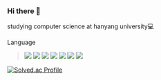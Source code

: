 ### Hi there 👋
studying computer science at hanyang university💻

<!--
**hogisim314/hogisim314** is a ✨ _special_ ✨ repository because its `README.md` (this file) appears on your GitHub profile.

Here are some ideas to get you started:

- 🔭 I’m currently working on ...
- 🌱 I’m currently learning ...
- 👯 I’m looking to collaborate on ...
- 🤔 I’m looking for help with ...
- 💬 Ask me about ...
- 📫 How to reach me: ...
- 😄 Pronouns: ...
- ⚡ Fun fact: ...
-->
Language

 > <img src="https://img.shields.io/badge/C-A8B9CC?style=plastic&logo=C&logoColor=#3776AB"/>
 > <img src="https://img.shields.io/badge/C++-00599C?style=plastic&logo=c++&logoColor=#A8B9CC"/>
 > <img src="https://img.shields.io/badge/Java-00599C?style=plastic&logo=Java&logoColor=#A8B9CC"/>
  > <img src="https://img.shields.io/badge/JS-F7DF1E?style=plastic&logo=JavaScript&logoColor=#A8B9CC"/>
  > <img src="https://img.shields.io/badge/TS-3178C6?style=plastic&logo=TypeScript&logoColor=#A8B9CC"/>
 > <img src="https://img.shields.io/badge/NestJs-E0234E?style=plastic&logo=nestjs&logoColor=#E0234E"/>
  > <img src="https://img.shields.io/badge/Python-3776AB?style=plastic&logo=Python&logoColor=#E0234E"/>

[![Solved.ac Profile](http://mazassumnida.wtf/api/v2/generate_badge?boj=hogisim314)](https://solved.ac/hogisim314/)
